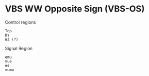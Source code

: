 VBS WW Opposite Sign (VBS-OS)
====

Control regions

    Top
    DY
    WZ (?)


Signal Region

    emu
    mue
    ee
    mumu
